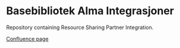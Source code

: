 # Basebibliotek Alma Integrasjoner

Repository containing Resource Sharing Partner Integration.

[Confluence page](https://unit.atlassian.net/wiki/spaces/SMILE/pages/2326036510/LibraryUserManagement+og+ResourceSharingPartners)